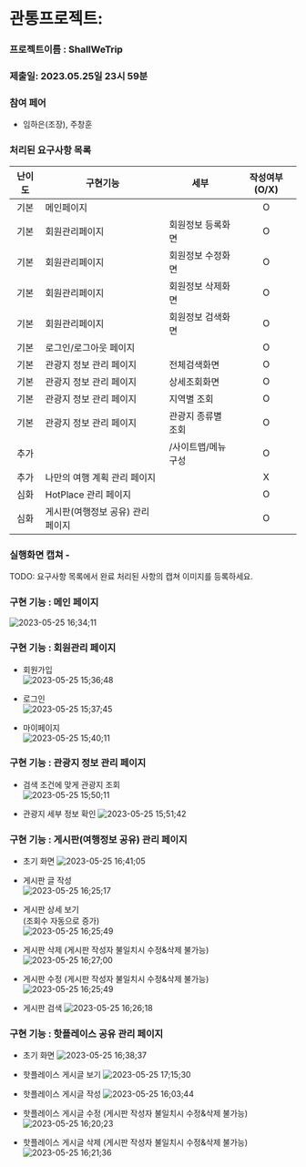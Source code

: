 
# 관통프로젝트: 
### 프로젝트이름 : ShallWeTrip
### 제출일: 2023.05.25일 23시 59분

### 참여 페어
- 임하은(조장), 주창훈

### 처리된 요구사항 목록
  
|난이도|구현기능|세부|작성여부(O/X)|
|:---:|---|---|:---:|
|기본|메인페이지||O|
|기본|회원관리페이지|회원정보 등록화면|O|
|기본|회원관리페이지|회원정보 수정화면|O|
|기본|회원관리페이지|회원정보 삭제화면|O|
|기본|회원관리페이지|회원정보 검색화면|O|
|기본|로그인/로그아웃 페이지||O|
|기본|관광지 정보 관리 페이지|전체검색화면|O|
|기본|관광지 정보 관리 페이지|상세조회화면|O|
|기본|관광지 정보 관리 페이지|지역별 조회|O|
|기본|관광지 정보 관리 페이지|관광지 종류별 조회|O|
|추가||/사이트맵/메뉴구성|O|
|추가|나만의 여행 계획 관리 페이지||X|
|심화|HotPlace 관리  페이지||O|
|심화|게시판(여행정보 공유) 관리  페이지||O|


### 실행화면 캡쳐 - 
TODO: 요구사항 목록에서 완료 처리된 사항의 캡쳐 이미지를 등록하세요.

### 구현 기능 : 메인 페이지

 ![2023-05-25 16;34;11](https://github.com/jeno8522/ShallWeTrip/assets/68889383/b83519a4-158c-40d4-acb8-cab081145175)


### 구현 기능 : 회원관리 페이지  
  
- 회원가입  
![2023-05-25 15;36;48](https://github.com/jeno8522/ShallWeTrip/assets/68889383/32b9dc91-883b-46ae-8a38-1788d88438d6)

- 로그인  
 ![2023-05-25 15;37;45](https://github.com/jeno8522/ShallWeTrip/assets/68889383/1c4c9f22-4863-4d0b-961e-18580e7eec8c)

- 마이페이지  
![2023-05-25 15;40;11](https://github.com/jeno8522/ShallWeTrip/assets/68889383/2dd72726-f7f7-4d07-b958-9b370a8e52c3)


### 구현 기능 : 관광지 정보 관리 페이지  

- 검색 조건에 맞게 관광지 조회  
![2023-05-25 15;50;11](https://github.com/jeno8522/ShallWeTrip/assets/68889383/c773d1ce-bcbe-4b56-b0c7-f9df37910b37)

- 관광지 세부 정보 확인
![2023-05-25 15;51;42](https://github.com/jeno8522/ShallWeTrip/assets/68889383/66fc5cdb-d102-4509-9d16-2b94ed5c2a37)




### 구현 기능 : 게시판(여행정보 공유) 관리  페이지

- 초기 화면
![2023-05-25 16;41;05](https://github.com/jeno8522/ShallWeTrip/assets/68889383/4dfb6a54-1eeb-4b55-ae14-1d2b2c6307c8)

- 게시판 글 작성  
![2023-05-25 16;25;17](https://github.com/jeno8522/ShallWeTrip/assets/68889383/29f6412d-255b-40c0-b6d7-cd14e68a92f1)

- 게시판 상세 보기  
(조회수 자동으로 증가)  
![2023-05-25 16;25;49](https://github.com/jeno8522/ShallWeTrip/assets/68889383/eda375bf-eebd-4b89-a411-6cf1d9be795e)

- 게시판 삭제 (게시판 작성자 불일치시 수정&삭제 불가능)
![2023-05-25 16;27;00](https://github.com/jeno8522/ShallWeTrip/assets/68889383/384967bd-990d-4163-8a9c-19930e818614)

- 게시판 수정 (게시판 작성자 불일치시 수정&삭제 불가능) 
![2023-05-25 16;25;49](https://github.com/jeno8522/ShallWeTrip/assets/68889383/a99214ab-a9b1-421a-b605-2a9e384db3ca)

- 게시판 검색
![2023-05-25 16;26;18](https://github.com/jeno8522/ShallWeTrip/assets/68889383/96e0163d-17c9-4eb1-9386-43eca678bde7)



### 구현 기능 : 핫플레이스 공유 관리  페이지

- 초기 화면
![2023-05-25 16;38;37](https://github.com/jeno8522/ShallWeTrip/assets/68889383/76a66bcd-422f-40fb-92c8-a16e4cd348df)

- 핫플레이스 게시글 보기
![2023-05-25 17;15;30](https://github.com/jeno8522/ShallWeTrip/assets/68889383/9a0d9933-aac2-4cd9-9ac8-cbbfe7ad9d51)

- 핫플레이스 게시글 작성
![2023-05-25 16;03;44](https://github.com/jeno8522/ShallWeTrip/assets/68889383/a02de834-162d-4439-bdcd-3fbfb4924b38)

- 핫플레이스 게시글 수정 (게시판 작성자 불일치시 수정&삭제 불가능)
![2023-05-25 16;20;23](https://github.com/jeno8522/ShallWeTrip/assets/68889383/7fa10be8-59ec-4d82-a1da-21431ceb6e46)

- 핫플레이스 게시글 삭제 (게시판 작성자 불일치시 수정&삭제 불가능)
![2023-05-25 16;21;36](https://github.com/jeno8522/ShallWeTrip/assets/68889383/15d3e583-8a0d-409d-8e95-1534f74f812e)



